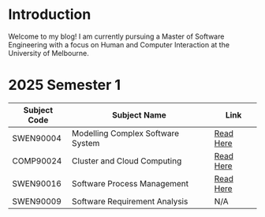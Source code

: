 # Introduction

Welcome to my blog! I am currently pursuing a Master of Software Engineering with a focus on Human and Computer Interaction at the University of Melbourne.

# 2025 Semester 1


| Subject Code | Subject Name                      | Link                              |
| ------------ | --------------------------------- | --------------------------------- |
| SWEN90004    | Modelling Complex Software System | [Read Here](./SWEN90004/intro.md) |
| COMP90024    | Cluster and Cloud Computing       | [Read Here](./COMP90024/index.md) |
| SWEN90016    | Software Process Management       | [Read Here](./SWEN90016/intro.md) |
| SWEN90009    | Software Requirement Analysis     | N/A                               |
